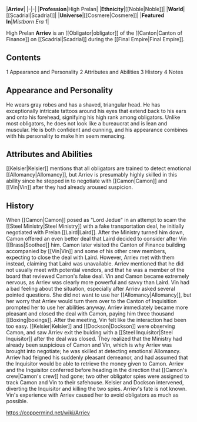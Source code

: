 |**Arriev**|
|-|-|
|**Profession**|High Prelan|
|**Ethnicity**|[[Noble\|Noble]]|
|**World**|[[Scadrial\|Scadrial]]|
|**Universe**|[[Cosmere\|Cosmere]]|
|**Featured In**|*Mistborn Era 1*|

High Prelan **Arriev** is an [[Obligator\|obligator]] of the [[Canton\|Canton of Finance]] on [[Scadrial\|Scadrial]] during the [[Final Empire\|Final Empire]].

## Contents

1 Appearance and Personality
2 Attributes and Abilities
3 History
4 Notes


## Appearance and Personality
He wears gray robes and has a shaved, triangular head. He has exceptionally intricate tattoos around his eyes that extend back to his ears and onto his forehead, signifying his high rank among obligators. Unlike most obligators, he does not look like a bureaucrat and is lean and muscular. He is both confident and cunning, and his appearance combines with his personality to make him seem menacing.

## Attributes and Abilities
[[Kelsier\|Kelsier]] mentions that all obligators are trained to detect emotional [[Allomancy\|Allomancy]], but Arriev is presumably highly skilled in this ability since he stepped in to negotiate with [[Camon\|Camon]] and [[Vin\|Vin]] after they had already aroused suspicion.

## History
When [[Camon\|Camon]] posed as "Lord Jedue" in an attempt to scam the [[Steel Ministry\|Steel Ministry]] with a fake transportation deal, he initially negotiated with Prelan [[Laird\|Laird]]. After the Ministry turned him down, Camon offered an even better deal that Laird decided to consider after Vin [[Brass\|Soothed]] him. Camon later visited the Canton of Finance building accompanied by [[Vin\|Vin]] and some of his other crew members, expecting to close the deal with Laird. However, Arriev met with them instead, claiming that Laird was unavailable. Arriev mentioned that he did not usually meet with potential vendors, and that he was a member of the board that reviewed Camon's false deal. Vin and Camon became extremely nervous, as Arriev was clearly more powerful and savvy than Laird. Vin had a bad feeling about the situation, especially after Arriev asked several pointed questions. She did not want to use her [[Allomancy\|Allomancy]], but her worry that Arriev would turn them over to the Canton of Inquisition prompted her to use her abilities anyway. Arriev immediately became more pleasant and closed the deal with Camon, paying him three thousand [[Boxing\|boxings]].
After the meeting, Vin felt like the interaction had been too easy. [[Kelsier\|Kelsier]] and [[Dockson\|Dockson]] were observing Camon, and saw Arriev exit the bulding with a [[Steel Inquisitor\|Steel Inquisitor]] after the deal was closed. They realized that the Ministry had already been suspicious of Camon and Vin, which is why Arriev was brought into negotiate; he was skilled at detecting emotional Allomancy. Arriev had feigned his suddenly pleasant demeanor, and had assumed that the Inquisitor would be able to retrieve the money given to Camon. Arriev and the Inquisitor conferred before heading in the direction that [[Camon's crew\|Camon's crew]] had gone; two other obligator spies were assigned to track Camon and Vin to their safehouse. Kelsier and Dockson intervened, diverting the Inquisitor and killing the two spies. Arriev's fate is not known.
Vin's experience with Arriev caused her to avoid obligators as much as possible.



https://coppermind.net/wiki/Arriev